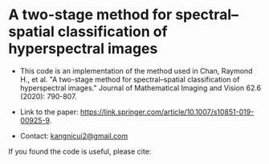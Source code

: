 # A two-stage method for spectral–spatial classification of hyperspectral images

- This code is an implementation of the method used in Chan, Raymond H., et al. "A two-stage method for spectral–spatial classification of hyperspectral images." Journal of Mathematical Imaging and Vision 62.6 (2020): 790-807. 
- Link to the paper: https://link.springer.com/article/10.1007/s10851-019-00925-9.

- Contact: kangnicui2@gmail.com

If you found the code is useful, please cite:
